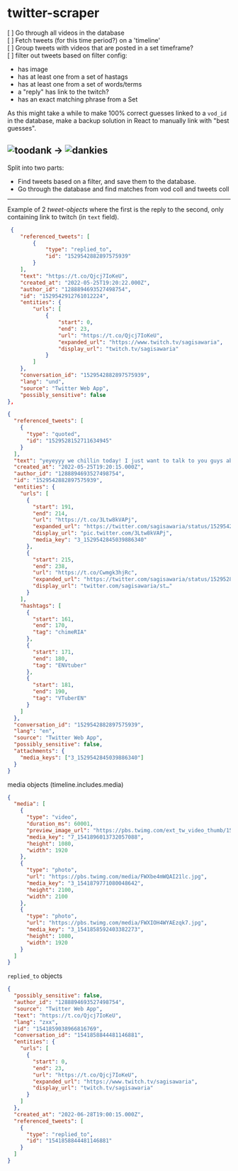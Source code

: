 # twitter-scraper

[ ] Go through all videos in the database  
[ ] Fetch tweets (for this time period?) on a 'timeline'  
[ ] Group tweets with videos that are posted in a set timeframe?  
[ ] filter out tweets based on filter config:

- has image
- has at least one from a set of hastags
- has at least one from a set of words/terms
- a "reply" has link to the twitch?
- has an exact matching phrase from a Set

As this might take a while to make 100% correct guesses linked to a `vod_id` in the database, make a backup solution in React to manually link with "best guesses".

## ![toodank](https://cdn.betterttv.net/emote/5ad22a7096065b6c6bddf7f3/1x) → ![dankies](https://cdn.betterttv.net/emote/5f92938a710f8302f0c8ee82/1x)

Split into two parts:

- Find tweets based on a filter, and save them to the database.
- Go through the database and find matches from vod coll and tweets coll

---

Example of 2 _tweet-objects_ where the first is the reply to the second, only containing link to twitch (in `text` field).

```json
 {
    "referenced_tweets": [
        {
            "type": "replied_to",
            "id": "1529542882897575939"
        }
    ],
    "text": "https://t.co/Qjcj7IoKeU",
    "created_at": "2022-05-25T19:20:22.000Z",
    "author_id": "1288894693527498754",
    "id": "1529542912761012224",
    "entities": {
        "urls": [
            {
                "start": 0,
                "end": 23,
                "url": "https://t.co/Qjcj7IoKeU",
                "expanded_url": "https://www.twitch.tv/sagisawaria",
                "display_url": "twitch.tv/sagisawaria"
            }
        ]
    },
    "conversation_id": "1529542882897575939",
    "lang": "und",
    "source": "Twitter Web App",
    "possibly_sensitive": false
},

```

```json
{
  "referenced_tweets": [
    {
      "type": "quoted",
      "id": "1529528152711634945"
    }
  ],
  "text": "yeyeyyy we chillin today! I just want to talk to you guys about whatever c: and play games? ☺️💕\n\nStarting in 10 mins at 3:30 pm edt! ⏲️\nLink to stream below! 👇\n\n#chimeRIA #ENVtuber #VTuberEN https://t.co/3Ltw8kVAPj https://t.co/Cwmgk3hjRc",
  "created_at": "2022-05-25T19:20:15.000Z",
  "author_id": "1288894693527498754",
  "id": "1529542882897575939",
  "entities": {
    "urls": [
      {
        "start": 191,
        "end": 214,
        "url": "https://t.co/3Ltw8kVAPj",
        "expanded_url": "https://twitter.com/sagisawaria/status/1529542882897575939/photo/1",
        "display_url": "pic.twitter.com/3Ltw8kVAPj",
        "media_key": "3_1529542845039886340"
      },
      {
        "start": 215,
        "end": 238,
        "url": "https://t.co/Cwmgk3hjRc",
        "expanded_url": "https://twitter.com/sagisawaria/status/1529528152711634945",
        "display_url": "twitter.com/sagisawaria/st…"
      }
    ],
    "hashtags": [
      {
        "start": 161,
        "end": 170,
        "tag": "chimeRIA"
      },
      {
        "start": 171,
        "end": 180,
        "tag": "ENVtuber"
      },
      {
        "start": 181,
        "end": 190,
        "tag": "VTuberEN"
      }
    ]
  },
  "conversation_id": "1529542882897575939",
  "lang": "en",
  "source": "Twitter Web App",
  "possibly_sensitive": false,
  "attachments": {
    "media_keys": ["3_1529542845039886340"]
  }
}
```

media objects (timeline.includes.media)

```json
{
  "media": [
    {
      "type": "video",
      "duration_ms": 60001,
      "preview_image_url": "https://pbs.twimg.com/ext_tw_video_thumb/1541896013732057088/pu/img/Cq1vdwd1_nz6mslc.jpg",
      "media_key": "7_1541896013732057088",
      "height": 1080,
      "width": 1920
    },
    {
      "type": "photo",
      "url": "https://pbs.twimg.com/media/FWXbe4mWQAI21lc.jpg",
      "media_key": "3_1541879771080048642",
      "height": 2100,
      "width": 2100
    },
    {
      "type": "photo",
      "url": "https://pbs.twimg.com/media/FWXIOH4WYAEzqk7.jpg",
      "media_key": "3_1541858592403382273",
      "height": 1080,
      "width": 1920
    }
  ]
}
```

`replied_to` objects

```json
{
  "possibly_sensitive": false,
  "author_id": "1288894693527498754",
  "source": "Twitter Web App",
  "text": "https://t.co/Qjcj7IoKeU",
  "lang": "zxx",
  "id": "1541859038966816769",
  "conversation_id": "1541858844481146881",
  "entities": {
    "urls": [
      {
        "start": 0,
        "end": 23,
        "url": "https://t.co/Qjcj7IoKeU",
        "expanded_url": "https://www.twitch.tv/sagisawaria",
        "display_url": "twitch.tv/sagisawaria"
      }
    ]
  },
  "created_at": "2022-06-28T19:00:15.000Z",
  "referenced_tweets": [
    {
      "type": "replied_to",
      "id": "1541858844481146881"
    }
  ]
}
```
